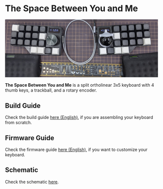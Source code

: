 # The Space Between You and Me

![The Space Between You and Me](./img/tsbym.jpg)

**The Space Between You and Me** is a split ortholinear 3x5 keyboard with 4
thumb keys, a trackball, and a rotary encoder.

## Build Guide

Check the build guide [here (English)](./build_guide_en.md), if you are
assembling your keyboard from scratch.


## Firmware Guide

Check the firmware guide [here (English)](./firmware_guide_en.md), if you want
to customize your keyboard.


## Schematic

Check the schematic [here](./sch/tsbym/).
